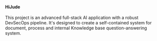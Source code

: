 #### HiJude
This project is an advanced full-stack AI application with a robust DevSecOps pipeline. 
It's designed to create a self-contained system for document, process and internal Knowledge base question-answering system.
